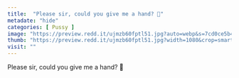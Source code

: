 ```yaml
---
title:  "Please sir, could you give me a hand? 🥺"
metadate: "hide"
categories: [ Pussy ]
image: "https://preview.redd.it/ujmzb60fptl51.jpg?auto=webp&s=7cd0ce5b45a748ee6e58629e1f7eb9a967a2fb31"
thumb: "https://preview.redd.it/ujmzb60fptl51.jpg?width=1080&crop=smart&auto=webp&s=fab2f8953691b78b5e9d43245c86cf2a944111f6"
visit: ""
---
```

Please sir, could you give me a hand? 🥺
